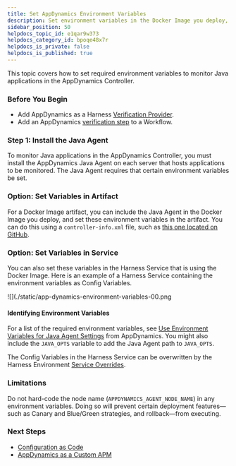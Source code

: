 ```yaml
---
title: Set AppDynamics Environment Variables
description: Set environment variables in the Docker Image you deploy, or in the Harness Service that uses this image.
sidebar_position: 50
helpdocs_topic_id: e1qar9w373
helpdocs_category_id: bpoqe48x7r
helpdocs_is_private: false
helpdocs_is_published: true
---
```


This topic covers how to set required environment variables to monitor Java applications in the AppDynamics Controller. 


### Before You Begin

* Add AppDynamics as a Harness [Verification Provider](1-app-dynamics-connection-setup.md).
* Add an AppDynamics [verification step](3-verify-deployments-with-app-dynamics.md) to a Workflow.


### Step 1: Install the Java Agent

To monitor Java applications in the AppDynamics Controller, you must install the AppDynamics Java Agent on each server that hosts applications to be monitored. The Java Agent requires that certain environment variables be set.


### Option: Set Variables in Artifact

For a Docker Image artifact, you can include the Java Agent in the Docker Image you deploy, and set these environment variables in the artifact. You can do this using a `controller-info.xml` file, such as [this one located on GitHub](https://github.com/Appdynamics/appdynamics-openshift-quickstart/blob/master/AppServerAgent/conf/controller-info.xml).


### Option: Set Variables in Service

You can also set these variables in the Harness Service that is using the Docker Image. Here is an example of a Harness Service containing the environment variables as Config Variables.

![](./static/app-dynamics-environment-variables-00.png

#### Identifying Environment Variables

For a list of the required environment variables, see [Use Environment Variables for Java Agent Settings](https://docs.appdynamics.com/display/PRO42/Use+Environment+Variables+for+Java+Agent+Settings) from AppDynamics. You might also include the `JAVA_OPTS` variable to add the Java Agent path to `JAVA_OPTS`.

The Config Variables in the Harness Service can be overwritten by the Harness Environment [Service Overrides](../../model-cd-pipeline/environments/environment-configuration.md#override-a-service-configuration).
### Limitations

Do not hard-code the node name (`APPDYNAMICS_AGENT_NODE_NAME`) in any environment variables. Doing so will prevent certain deployment features—such as Canary and Blue/Green strategies, and rollback—from executing.
### Next Steps

* [Configuration as Code](https://docs.harness.io/article/htvzryeqjw-configuration-as-code)
* [AppDynamics as a Custom APM](../custom-metrics-and-logs-verification/connect-to-app-dynamics-as-a-custom-apm.md)

